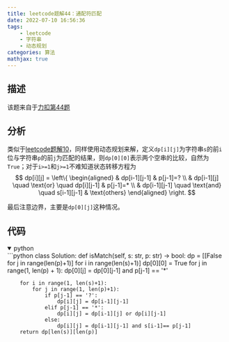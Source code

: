 ```yaml
---
title: leetcode题解44：通配符匹配
date: 2022-07-10 16:56:36
tags:
    - leetcode
    - 字符串
    - 动态规划
categories: 算法
mathjax: true
---
```


## 描述

该题来自于[力扣第44题](https://leetcode.cn/problems/wildcard-matching/)
<!--more-->

## 分析

类似于[leetcode题解10](https://caoqinping.com/2020/12/05/leetcode%E9%A2%98%E8%A7%A310/)，同样使用动态规划来解，定义`dp[i][j]`为字符串`s`的前`i`位与字符串`p`的前`j`为匹配的结果，则`dp[0][0]`表示两个空串的比较，自然为`True`；对于`i>=1`和`j>=1`不难知道状态转移方程为
$$
    dp[i][j] = \left\{
        \begin{aligned} & dp[i-1][j-1] & p[j-1]=?  \\
                        & dp[i-1][j] \quad \text{or} \quad dp[i][j-1] & p[j-1]=* \\
                        & dp[i-1][j-1] \quad \text{and} \quad s[i-1][j-1] & \text{others}
        \end{aligned} \right.
$$

最后注意边界，主要是`dp[0][j]`这种情况。

## 代码

<details open>
<summary>python</summary>
```python
class Solution:
    def isMatch(self, s: str, p: str) -> bool:
        dp = [[False for j in range(len(p)+1)] for i in range(len(s)+1)]
        dp[0][0] = True
        for j in range(1, len(p) + 1):
            dp[0][j] = dp[0][j-1] and p[j-1] == '*'

        for i in range(1, len(s)+1):
            for j in range(1, len(p)+1):
                if p[j-1] == '?':
                    dp[i][j] = dp[i-1][j-1]
                elif p[j-1] == '*':
                    dp[i][j] = dp[i-1][j] or dp[i][j-1]
                else:
                    dp[i][j] = dp[i-1][j-1] and s[i-1]== p[j-1]
        return dp[len(s)][len(p)]
```
